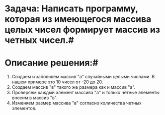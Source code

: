 # Задача: Написать программу, которая из имеющегося массива целых чисел формирует массив из четных чисел.#
# Описание решения:#
1. Создаем и заполняем массив "а" случайными целыми числами. В нашем примере это 10 чисел от -20 до 20.
2. Создаем массив "в" такого же размера как и массив "а".
3. Проверяем каждый элемент массива "а" и только четные элементы вносим в массив "в".
4. Изменяем размер массива "в" согласно количества четных элементов.